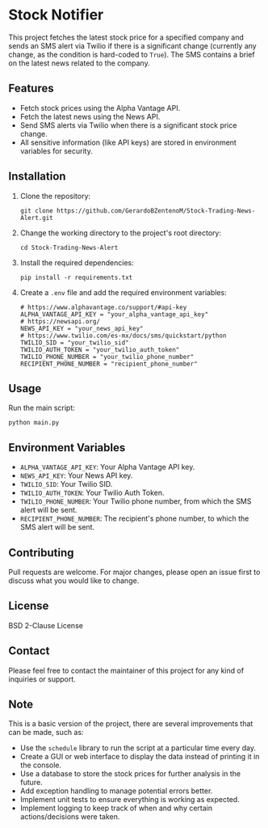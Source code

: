 # Stock Notifier

This project fetches the latest stock price for a specified company and sends an SMS alert via Twilio if there is a significant change (currently any change, as the condition is hard-coded to `True`). The SMS contains a brief on the latest news related to the company.

## Features

- Fetch stock prices using the Alpha Vantage API.
- Fetch the latest news using the News API.
- Send SMS alerts via Twilio when there is a significant stock price change.
- All sensitive information (like API keys) are stored in environment variables for security.

## Installation

1. Clone the repository:
    ```
    git clone https://github.com/GerardoBZentenoM/Stock-Trading-News-Alert.git
    ```
2. Change the working directory to the project's root directory:
    ```
    cd Stock-Trading-News-Alert
    ```
3. Install the required dependencies:
    ```
    pip install -r requirements.txt
    ```
4. Create a `.env` file and add the required environment variables:
    ```
    # https://www.alphavantage.co/support/#api-key
    ALPHA_VANTAGE_API_KEY = "your_alpha_vantage_api_key"
    # https://newsapi.org/
    NEWS_API_KEY = "your_news_api_key"
    # https://www.twilio.com/es-mx/docs/sms/quickstart/python
    TWILIO_SID = "your_twilio_sid"
    TWILIO_AUTH_TOKEN = "your_twilio_auth_token"
    TWILIO_PHONE_NUMBER = "your_twilio_phone_number"
    RECIPIENT_PHONE_NUMBER = "recipient_phone_number"
    ```

## Usage

Run the main script:
```
python main.py
```

## Environment Variables

- `ALPHA_VANTAGE_API_KEY`: Your Alpha Vantage API key.
- `NEWS_API_KEY`: Your News API key.
- `TWILIO_SID`: Your Twilio SID.
- `TWILIO_AUTH_TOKEN`: Your Twilio Auth Token.
- `TWILIO_PHONE_NUMBER`: Your Twilio phone number, from which the SMS alert will be sent.
- `RECIPIENT_PHONE_NUMBER`: The recipient's phone number, to which the SMS alert will be sent.

## Contributing

Pull requests are welcome. For major changes, please open an issue first to discuss what you would like to change.

## License

BSD 2-Clause License

## Contact

Please feel free to contact the maintainer of this project for any kind of inquiries or support.

## Note

This is a basic version of the project, there are several improvements that can be made, such as:

- Use the `schedule` library to run the script at a particular time every day.
- Create a GUI or web interface to display the data instead of printing it in the console.
- Use a database to store the stock prices for further analysis in the future.
- Add exception handling to manage potential errors better.
- Implement unit tests to ensure everything is working as expected.
- Implement logging to keep track of when and why certain actions/decisions were taken.
